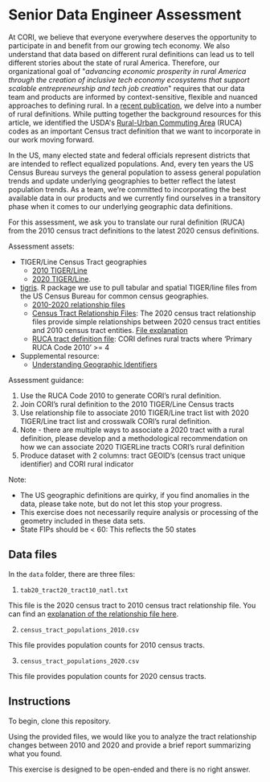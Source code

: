 # Senior Data Engineer Assessment

At CORI, we believe that everyone everywhere deserves the opportunity to participate in and benefit from our growing tech economy. We also understand that data based on different rural definitions can lead us to tell different stories about the state of rural America. Therefore, our organizational goal of "_advancing economic prosperity in rural America through the creation of inclusive tech economy ecosystems that support scalable entrepreneurship and tech job creation_" requires that our data team and products are informed by context-sensitive, flexible and nuanced approaches to defining rural. In a [recent publication](https://ruralinnovation.us/blog/defining-rural-america/), we delve into a number of rural definitions. While putting together the background resources for this article, we identified the USDA's [Rural-Urban Commuting Area](https://www.ers.usda.gov/data-products/rural-urban-commuting-area-codes/documentation/) (RUCA) codes as an important Census tract definition that we want to incorporate in our work moving forward.

In the US, many elected state and federal officials represent districts that are intended to reflect equalized populations. And, every ten years the US Census Bureau surveys the general population to assess general population trends and update underlying geographies to better reflect the latest population trends. As a team, we’re committed to incorporating the best available data in our products and we currently find ourselves in a transitory phase when it comes to our underlying geographic data definitions.

For this assessment, we ask you to  translate our rural definition (RUCA) from the 2010 census tract definitions to the latest 2020 census definitions.

Assessment assets:
- TIGER/Line Census Tract geographies
  * [2010 TIGER/Line]( https://www.census.gov/programs-surveys/geography/technical-documentation/complete-technical-documentation/tiger-geo-line.2010.html#list-tab-3L9EYC1Q7KUN9000GD)
  * [2020 TIGER/Line]( https://www.census.gov/programs-surveys/geography/technical-documentation/complete-technical-documentation/tiger-geo-line.2020.html#list-tab-XSRBTN3QU2SOU0H39X). 
- [tigris](https://github.com/walkerke/tigris). R package we use to pull tabular and spatial TIGER/line files from the US Census Bureau for common census geographies.  
  * [2010-2020 relationship files]( https://www.census.gov/geographies/reference-files/time-series/geo/relationship-files.html)
  * [Census Tract Relationship Files]( https://www2.census.gov/geo/docs/maps-data/data/rel2020/tract/tab20_tract20_tract10_natl.txt): The 2020 census tract relationship files provide simple relationships between 2020 census tract entities and 2010 census tract entities. [File explanation]( https://www.census.gov/geographies/reference-files/time-series/geo/relationship-files.html)
  * [RUCA tract definition file]( https://www.ers.usda.gov/webdocs/DataFiles/53241/ruca2010revised.xlsx?v=6309.2): CORI defines rural tracts where ‘Primary RUCA Code 2010’ >= 4
- Supplemental resource:
    - [Understanding Geographic Identifiers](https://www.census.gov/programs-surveys/geography/guidance/geo-identifiers.html)


Assessment guidance:
1) Use the RUCA Code 2010 to generate CORI’s rural definition.
2) Join CORI’s rural definition  to the 2010 TIGER/Line Census tracts
3) Use relationship file to associate 2010 TIGER/Line tract list with 2020 TIGER/Line tract list and crosswalk CORI’s rural definition.
4) Note -  there are multiple ways to associate a 2020 tract with a rural definition, please develop and a methodological recommendation on how we can associate 2020 TIGERLine tracts CORI’s rural definition
5) Produce dataset with 2 columns: tract GEOID’s (census tract unique identifier) and CORI rural indicator

Note:
- The US geographic definitions are quirky, if you find anomalies in the data, please take note, but do not let this stop your progress.
- This exercise does not necessarily require analysis or processing of the geometry included in these data sets.
- State  FIPs should be  < 60: This reflects the 50 states


## Data files

In the `data` folder, there are three files:

1) `tab20_tract20_tract10_natl.txt`

This file is the 2020 census tract to 2010 census tract relationship file. You can find an [explanation of the relationship file here](https://www2.census.gov/geo/pdfs/maps-data/data/rel2020/tract/explanation_tab20_tract20_tract10.pdf).

2) `census_tract_populations_2010.csv`  

This file provides population counts for 2010 census tracts.

3) `census_tract_populations_2020.csv`

This file provides population counts for 2020 census tracts.


## Instructions  

To begin, clone this repository.

Using the provided files, we would like you to analyze the tract relationship changes between 2010 and 2020 and provide a brief report summarizing what you found.

This exercise is designed to be open-ended and there is no right answer.
